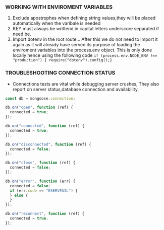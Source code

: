 ### WORKING WITH ENVIROMENT VARIABLES

1. Exclude apostrophes when defining string values,they will be placed automatically when the varibale is needed
2. KEY must always be writtend in capital letters underscore separated if need be.
3. Import dotenv in the root route... After this we do not need to import it again as it will already have served its purpose of loading the enviroment variables into the process.env object. This is only done locally hence using the following code
   `if (process.env.NODE_ENV !== "production") { require("dotenv").config();}`

### TROUBLESHOOTING CONNECTION STATUS

- Connections tests are vital while debugging server crushes, They also report on server status,database connection and availability.

```js
const db = mongoose.connection;

db.on("open", function (ref) {
  connected = true;
});

db.on("connected", function (ref) {
  connected = true;
});

db.on("disconnected", function (ref) {
  connected = false;
});

db.on("close", function (ref) {
  connected = false;
});

db.on("error", function (err) {
  connected = false;
  if (err.code == "ESERVFAIL") {
  } else {
  }
});

db.on("reconnect", function (ref) {
  connected = true;
});
```


